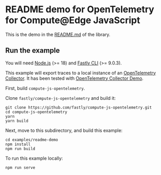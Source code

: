 # README demo for OpenTelemetry for Compute@Edge JavaScript

This is the demo in the [README.md](../../README.md) of the library.

## Run the example

You will need [Node.js](https://nodejs.org/en/) (>= 18) and [Fastly CLI](https://developer.fastly.com/reference/cli/)
(>= 9.0.3).

This example will export traces to a local instance of an
[OpenTelemetry Collector](https://opentelemetry.io/docs/collector/). It has been tested with
[OpenTelemetry Collector Demo](https://github.com/open-telemetry/opentelemetry-collector-contrib/tree/main/examples/demo).

First, build `compute-js-opentelemetry`.

Clone `fastly/compute-js-opentelemetry` and build it:

```shell
git clone https://github.com/fastly/compute-js-opentelemetry.git
cd compute-js-opentelemetry
yarn
yarn build
```

Next, move to this subdirectory, and build this example:

```shell
cd examples/readme-demo
npm install
npm run build
```

To run this example locally:

```shell
npm run serve
```
